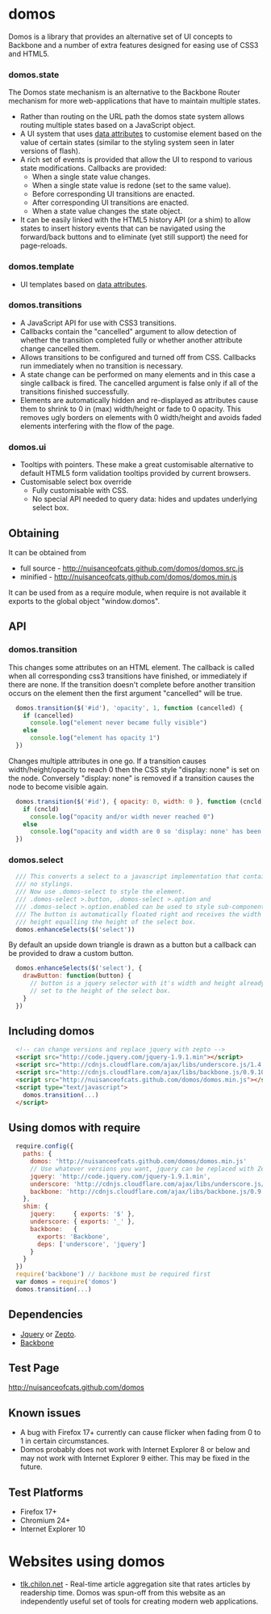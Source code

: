 # domos

Domos is a library that provides an alternative set of UI concepts to Backbone and a number of extra features designed for easing use of CSS3 and HTML5.

### domos.state

The Domos state mechanism is an alternative to the Backbone Router mechanism for more web-applications that have to maintain multiple states.
 * Rather than routing on the URL path the domos state system allows routing multiple states based on a JavaScript object.
 * A UI system that uses [data attributes](http://caniuse.com/#feat=dataset) to customise element based on the value of certain states (similar to the styling system seen in later versions of flash).
 * A rich set of events is provided that allow the UI to respond to various state modifications. Callbacks are provided:
    * When a single state value changes.
    * When a single state value is redone (set to the same value).
    * Before corresponding UI transitions are enacted.
    * After corresponding UI transitions are enacted.
    * When a state value changes the state object.
 * It can be easily linked with the HTML5 history API (or a shim) to allow states to insert history events that can be navigated using the forward/back buttons and to eliminate (yet still support) the need for page-reloads.

### domos.template
 * UI templates based on [data attributes](http://caniuse.com/#feat=dataset).

### domos.transitions
 * A JavaScript API for use with CSS3 transitions.
 * Callbacks contain the "cancelled" argument to allow detection of whether the transition completed fully or whether another attribute change cancelled them.
 * Allows transitions to be configured and turned off from CSS. Callbacks run immediately when no transition is necessary.
 * A state change can be performed on many elements and in this case a single callback is fired. The cancelled argument is false only if all of the transitions finished successfully.
 * Elements are automatically hidden and re-displayed as attributes cause them to shrink to 0 in (max) width/height or fade to 0 opacity. This removes ugly borders on elements with 0 width/height and avoids faded elements interfering with the flow of the page.

### domos.ui
 * Tooltips with pointers. These make a great customisable alternative to default HTML5 form validation tooltips provided by current browsers. 
 * Customisable select box override
    * Fully customisable with CSS.
    * No special API needed to query data: hides and updates underlying select box.

## Obtaining

It can be obtained from
 * full source - http://nuisanceofcats.github.com/domos/domos.src.js
 * minified    - http://nuisanceofcats.github.com/domos/domos.min.js

It can be used from as a require module, when require is not available it exports to the global object "window.domos".

## API

### domos.transition
This changes some attributes on an HTML element. The callback is called when
all corresponding css3 transitions have finished, or immediately if there are
none. If the transition doesn't complete before another transition occurs on
the element then the first argument "cancelled" will be true.

```javascript
  domos.transition($('#id'), 'opacity', 1, function (cancelled) {
    if (cancelled)
      console.log("element never became fully visible")
    else
      console.log("element has opacity 1")
  })
```

Changes multiple attributes in one go. If a transition causes
width/height/opacity to reach 0 then the CSS style "display: none" is set on
the node. Conversely "display: none" is removed if a transition causes the
node to become visible again.

```javascript
  domos.transition($('#id'), { opacity: 0, width: 0 }, function (cncld) {
    if (cncld)
      console.log("opacity and/or width never reached 0")
    else
      console.log("opacity and width are 0 so 'display: none' has been set.")
  })
```

### domos.select
```javascript
  /// This converts a select to a javascript implementation that contains
  /// no stylings.
  /// Now use .domos-select to style the element.
  /// .domos-select >.button, .domos-select >.option and
  /// .domos-select >.option.enabled can be used to style sub-components.
  /// The button is automatically floated right and receives the width and
  /// height equalling the height of the select box.
  domos.enhanceSelects($('select'))
```

By default an upside down triangle is drawn as a button but a callback can be provided to draw a custom button.

```javascript
  domos.enhanceSelects($('select'), {
    drawButton: function(button) {
      // button is a jquery selector with it's width and height already
      // set to the height of the select box.
    }
  })
```

## Including domos
```html
  <!-- can change versions and replace jquery with zepto -->
  <script src="http://code.jquery.com/jquery-1.9.1.min"></script>
  <script src="http://cdnjs.cloudflare.com/ajax/libs/underscore.js/1.4.4/underscore-min"></script>
  <script src="http://cdnjs.cloudflare.com/ajax/libs/backbone.js/0.9.10/backbone-min"></script>
  <script src="http://nuisanceofcats.github.com/domos/domos.min.js"></script>
  <script type="text/javascript">
    domos.transition(...)
  </script>
```

## Using domos with require
```javascript
  require.config({
    paths: {
      domos: 'http://nuisanceofcats.github.com/domos/domos.min.js'
      // Use whatever versions you want, jquery can be replaced with Zepto.
      jquery: 'http://code.jquery.com/jquery-1.9.1.min',
      underscore: 'http://cdnjs.cloudflare.com/ajax/libs/underscore.js/1.4.4/underscore-min',
      backbone: 'http://cdnjs.cloudflare.com/ajax/libs/backbone.js/0.9.10/backbone-min'
    },
    shim: {
      jquery:     { exports: '$' },
      underscore: { exports: '_' },
      backbone:   {
        exports: 'Backbone',
        deps: ['underscore', 'jquery']
      }
    }
  })
  require('backbone') // backbone must be required first
  var domos = require('domos')
  domos.transition(...)
```

## Dependencies
 * [Jquery](http://jquery.com) or [Zepto](http://zeptojs.com).
 * [Backbone](http://backbonejs.org)

## Test Page
http://nuisanceofcats.github.com/domos

## Known issues
 * A bug with Firefox 17+ currently can cause flicker when fading from 0 to 1 in certain circumstances.
 * Domos probably does not work with Internet Explorer 8 or below and may not work with Internet Explorer 9 either. This may be fixed in the future.

## Test Platforms
 * Firefox 17+
 * Chromium 24+
 * Internet Explorer 10

# Websites using domos
 * [tlk.chilon.net](http://tlk.chilon.net) - Real-time article aggregation site that rates articles by readership time. Domos was spun-off from this website as an independently useful set of tools for creating modern web applications.
